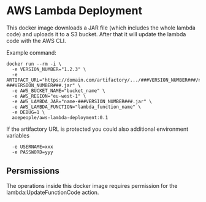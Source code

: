 # AWS Lambda Deployment

This docker image downloads a JAR file (which includes the whole lambda code) and uploads it to a S3 bucket. 
After that it will update the lambda code with the AWS CLI.

Example command:

```
docker run --rm -i \
  -e VERSION_NUMBER="1.2.3" \
  -e ARTIFACT_URL="https://domain.com/artifactory/.../###VERSION_NUMBER###/name-###VERSION_NUMBER###.jar" \
  -e AWS_BUCKET_NAME="bucket_name" \
  -e AWS_REGION="eu-west-1" \
  -e AWS_LAMBDA_JAR="name-###VERSION_NUMBER###.jar" \
  -e AWS_LAMBDA_FUNCTION="lambda_function_name" \
  -e DEBUG=1 \
  aoepeople/aws-lambda-deployment:0.1
```

If the artifactory URL is protected you could also additional environment variables

```
  -e USERNAME=xxx
  -e PASSWORD=yyy
```

## Persmissions

The operations inside this docker image requires permission for the lambda:UpdateFunctionCode action.